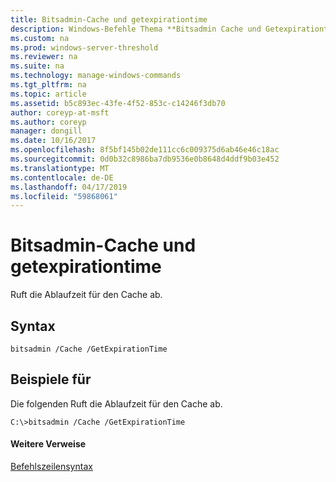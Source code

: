 ```yaml
---
title: Bitsadmin-Cache und getexpirationtime
description: Windows-Befehle Thema **Bitsadmin Cache und Getexpirationtime** -Ruft die Ablaufzeit für den Cache.
ms.custom: na
ms.prod: windows-server-threshold
ms.reviewer: na
ms.suite: na
ms.technology: manage-windows-commands
ms.tgt_pltfrm: na
ms.topic: article
ms.assetid: b5c893ec-43fe-4f52-853c-c14246f3db70
author: coreyp-at-msft
ms.author: coreyp
manager: dongill
ms.date: 10/16/2017
ms.openlocfilehash: 8f5bf145b02de111cc6c009375d6ab46e46c18ac
ms.sourcegitcommit: 0d0b32c8986ba7db9536e0b8648d4ddf9b03e452
ms.translationtype: MT
ms.contentlocale: de-DE
ms.lasthandoff: 04/17/2019
ms.locfileid: "59868061"
---
```

# <a name="bitsadmin-cache-and-getexpirationtime"></a>Bitsadmin-Cache und getexpirationtime



Ruft die Ablaufzeit für den Cache ab.

## <a name="syntax"></a>Syntax

```
bitsadmin /Cache /GetExpirationTime 
```

## <a name="BKMK_examples"></a>Beispiele für

Die folgenden Ruft die Ablaufzeit für den Cache ab.
```
C:\>bitsadmin /Cache /GetExpirationTime
```

#### <a name="additional-references"></a>Weitere Verweise

[Befehlszeilensyntax](command-line-syntax-key.md)